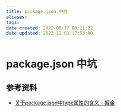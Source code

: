```yaml
---
title: package.json 中坑
aliases: 
tags: 
date created: 2022-08-17 00:21:22
date updated: 2022-12-01 17:53:00
---
```


# package.json 中坑

## 参考资料

- [关于package.json中type属性的含义 - 掘金](https://juejin.cn/post/7032278473389539365)
